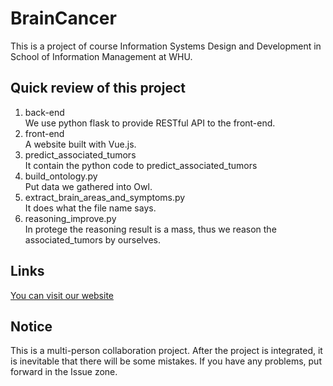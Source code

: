 # BrainCancer
This is a project of course Information Systems Design and Development in School of Information Management at WHU.

## Quick review of this project
1. back-end<br/>
We use python flask to provide RESTful API to the front-end.
2. front-end<br/>
A website built with Vue.js.
3. predict_associated_tumors<br/>
It contain the python code to predict_associated_tumors
4. build_ontology.py<br/>
Put data we gathered into Owl.
5. extract_brain_areas_and_symptoms.py<br/>
It does what the file name says. 
6. reasoning_improve.py<br/>
In protege the reasoning result is a mass, thus we reason the associated_tumors by ourselves.

## Links
[You can visit our website](http://218.197.150.149:8080/braincancer/)

## Notice
This is a multi-person collaboration project. After the project is integrated, it is inevitable that there will be some mistakes. If you have any problems, put forward in the Issue zone.
